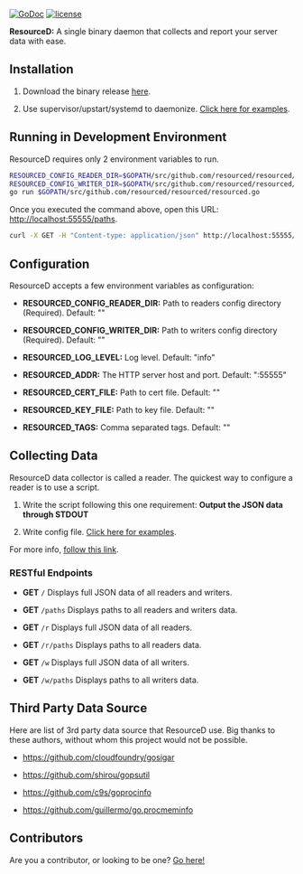 [![GoDoc](https://godoc.org/github.com/resourced/resourced?status.svg)](http://godoc.org/github.com/resourced/resourced)
[![license](http://img.shields.io/badge/license-MIT-red.svg?style=flat)](https://raw.githubusercontent.com/resourced/resourced/master/LICENSE.md)

**ResourceD:** A single binary daemon that collects and report your server data with ease.


## Installation

1. Download the binary release [here](https://github.com/resourced/resourced/releases).

2. Use supervisor/upstart/systemd to daemonize. [Click here for examples](https://github.com/resourced/resourced/tree/master/tests/data/script-init).


## Running in Development Environment

ResourceD requires only 2 environment variables to run.
```bash
RESOURCED_CONFIG_READER_DIR=$GOPATH/src/github.com/resourced/resourced/tests/data/config-reader \
RESOURCED_CONFIG_WRITER_DIR=$GOPATH/src/github.com/resourced/resourced/tests/data/config-writer \
go run $GOPATH/src/github.com/resourced/resourced/resourced.go
```

Once you executed the command above, open this URL: [http://localhost:55555/paths](http://localhost:55555/paths).
```bash
curl -X GET -H "Content-type: application/json" http://localhost:55555/r/load-avg
```


## Configuration

ResourceD accepts a few environment variables as configuration:

* **RESOURCED_CONFIG_READER_DIR:** Path to readers config directory (Required). Default: ""

* **RESOURCED_CONFIG_WRITER_DIR:** Path to writers config directory (Required). Default: ""

* **RESOURCED_LOG_LEVEL:** Log level. Default: "info"

* **RESOURCED_ADDR:** The HTTP server host and port. Default: ":55555"

* **RESOURCED_CERT_FILE:** Path to cert file. Default: ""

* **RESOURCED_KEY_FILE:** Path to key file. Default: ""

* **RESOURCED_TAGS:** Comma separated tags. Default: ""


## Collecting Data

ResourceD data collector is called a reader. The quickest way to configure a reader is to use a script.

1. Write the script following this one requirement: **Output the JSON data through STDOUT**

2. Write config file. [Click here for examples](https://github.com/resourced/resourced/tree/master/tests/data/config-reader).

For more info, [follow this link](https://github.com/resourced/resourced/tree/master/docs/users/DATA-COLLECTION.md).


### RESTful Endpoints

* **GET** `/` Displays full JSON data of all readers and writers.

* **GET** `/paths` Displays paths to all readers and writers data.

* **GET** `/r` Displays full JSON data of all readers.

* **GET** `/r/paths` Displays paths to all readers data.

* **GET** `/w` Displays full JSON data of all writers.

* **GET** `/w/paths` Displays paths to all writers data.


## Third Party Data Source

Here are list of 3rd party data source that ResourceD use.
Big thanks to these authors, without whom this project would not be possible.

* https://github.com/cloudfoundry/gosigar

* https://github.com/shirou/gopsutil

* https://github.com/c9s/goprocinfo

* https://github.com/guillermo/go.procmeminfo


## Contributors

Are you a contributor, or looking to be one? [Go here!](https://github.com/resourced/resourced/tree/master/docs/contributors/README.md)
